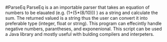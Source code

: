 #ParseEq
ParseEq is a an importable parser that takes an equation of numbers to be elauated (e.g. (1+(5*(8/10))) ) as a string and calculate the sum. The returned valued is a string thus the user can convert it into preferable type (integer, float or string). This program can effecintly handle negative numbers, parantheses, and exponenional. This script can be used a Java library and mostly useful with bulding compilers and interpeters.
